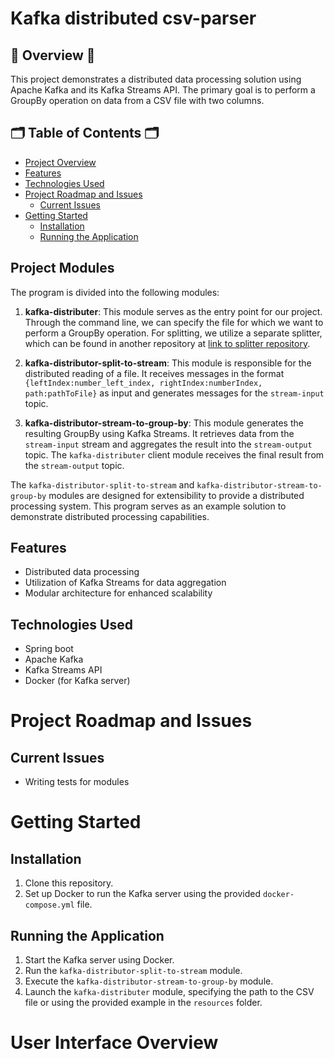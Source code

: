 # Kafka distributed csv-parser

## 🔎 Overview 🔎
This project demonstrates a distributed data processing solution using Apache Kafka and its Kafka Streams API. The primary goal is to perform a GroupBy operation on data from a CSV file with two columns.

## 🗂️ Table of Contents 🗂️
- [Project Overview](#Overview)
- [Features](#features)
- [Technologies Used](#technologies-used)
- [Project Roadmap and Issues](#Project-Roadmap-and-Issues)
    - [Current Issues](#Current-Issues)
- [Getting Started](#getting-started)
    - [Installation](#installation)
    - [Running the Application](#Running-the-Application)
  

## Project Modules

The program is divided into the following modules:

1. **kafka-distributer**: This module serves as the entry point for our project. Through the command line, we can specify the file for which we want to perform a GroupBy operation. For splitting, we utilize a separate splitter, which can be found in another repository at [link to splitter repository](link-to-splitter-repository).

2. **kafka-distributor-split-to-stream**: This module is responsible for the distributed reading of a file. It receives messages in the format `{leftIndex:number_left_index, rightIndex:numberIndex, path:pathToFile}` as input and generates messages for the `stream-input` topic.

3. **kafka-distributor-stream-to-group-by**: This module generates the resulting GroupBy using Kafka Streams. It retrieves data from the `stream-input` stream and aggregates the result into the `stream-output` topic. The `kafka-distributer` client module receives the final result from the `stream-output` topic.

The `kafka-distributor-split-to-stream` and `kafka-distributor-stream-to-group-by` modules are designed for extensibility to provide a distributed processing system. This program serves as an example solution to demonstrate distributed processing capabilities.

## Features

- Distributed data processing
- Utilization of Kafka Streams for data aggregation
- Modular architecture for enhanced scalability

## Technologies Used

- Spring boot
- Apache Kafka
- Kafka Streams API
- Docker (for Kafka server)


# Project Roadmap and Issues

## Current Issues

- Writing tests for modules


# Getting Started

## Installation

1. Clone this repository.
2. Set up Docker to run the Kafka server using the provided `docker-compose.yml` file.


## Running the Application

1. Start the Kafka server using Docker.
2. Run the `kafka-distributor-split-to-stream` module.
3. Execute the `kafka-distributor-stream-to-group-by` module.
4. Launch the `kafka-distributer` module, specifying the path to the CSV file or using the provided example in the `resources` folder.


# User Interface Overview
